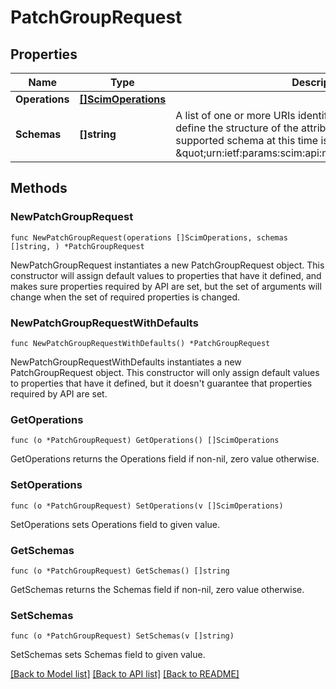 # PatchGroupRequest

## Properties

Name | Type | Description | Notes
------------ | ------------- | ------------- | -------------
**Operations** | [**[]ScimOperations**](ScimOperations.md) |  | 
**Schemas** | **[]string** | A list of one or more URIs identifying SCIM schemas that define the structure of the attributes in the request. The only supported schema at this time is \&quot;urn:ietf:params:scim:api:messages:2.0:PatchOp\&quot;. | 

## Methods

### NewPatchGroupRequest

`func NewPatchGroupRequest(operations []ScimOperations, schemas []string, ) *PatchGroupRequest`

NewPatchGroupRequest instantiates a new PatchGroupRequest object.
This constructor will assign default values to properties that have it defined,
and makes sure properties required by API are set, but the set of arguments
will change when the set of required properties is changed.

### NewPatchGroupRequestWithDefaults

`func NewPatchGroupRequestWithDefaults() *PatchGroupRequest`

NewPatchGroupRequestWithDefaults instantiates a new PatchGroupRequest object.
This constructor will only assign default values to properties that have it defined,
but it doesn't guarantee that properties required by API are set.

### GetOperations

`func (o *PatchGroupRequest) GetOperations() []ScimOperations`

GetOperations returns the Operations field if non-nil, zero value otherwise.

### SetOperations

`func (o *PatchGroupRequest) SetOperations(v []ScimOperations)`

SetOperations sets Operations field to given value.

### GetSchemas

`func (o *PatchGroupRequest) GetSchemas() []string`

GetSchemas returns the Schemas field if non-nil, zero value otherwise.

### SetSchemas

`func (o *PatchGroupRequest) SetSchemas(v []string)`

SetSchemas sets Schemas field to given value.


[[Back to Model list]](../README.md#documentation-for-models) [[Back to API list]](../README.md#documentation-for-api-endpoints) [[Back to README]](../README.md)


